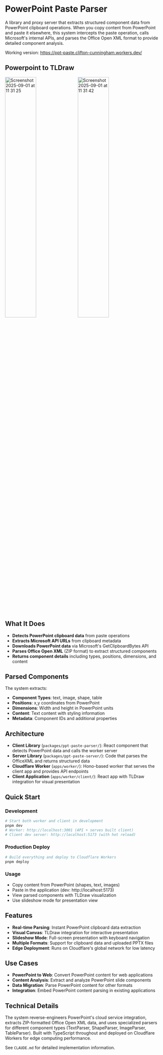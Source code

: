 # PowerPoint Paste Parser

A library and proxy server that extracts structured component data from PowerPoint clipboard operations. When you copy content from PowerPoint and paste it elsewhere, this system intercepts the paste operation, calls Microsoft's internal APIs, and parses the Office Open XML format to provide detailed component analysis.

Working version:  https://ppt-paste.clifton-cunningham.workers.dev/

## Powerpoint to TLDraw

<p float="left">
  <img width="45%" alt="Screenshot 2025-09-01 at 11 31 25" src="https://github.com/user-attachments/assets/49673138-1e54-4839-9791-40f468769aed" />
   <span>&nbsp;</span>
  <img width="45%" alt="Screenshot 2025-09-01 at 11 31 42" src="https://github.com/user-attachments/assets/84100548-fd37-42a5-b63a-f47cb8041e2f" />  
</p>

## What It Does

- **Detects PowerPoint clipboard data** from paste operations
- **Extracts Microsoft API URLs** from clipboard metadata  
- **Downloads PowerPoint data** via Microsoft's GetClipboardBytes API
- **Parses Office Open XML** (ZIP format) to extract structured components
- **Returns component details** including types, positions, dimensions, and content

## Parsed Components

The system extracts:
- **Component Types**: text, image, shape, table
- **Positions**: x,y coordinates from PowerPoint
- **Dimensions**: Width and height in PowerPoint units
- **Content**: Text content with styling information
- **Metadata**: Component IDs and additional properties

## Architecture

- **Client Library** (`packages/ppt-paste-parser/`): React component that detects PowerPoint data and calls the worker server
- **Server Library** (`packages/ppt-paste-server/`): Code that parses the OfficeXML and returns structured data
- **Cloudflare Worker** (`apps/worker/`): Hono-based worker that serves the client app and provides API endpoints
- **Client Application** (`apps/worker/client/`): React app with TLDraw integration for visual presentation

## Quick Start

### Development
```bash
# Start both worker and client in development
pnpm dev
# Worker: http://localhost:3001 (API + serves built client)
# Client dev server: http://localhost:5173 (with hot reload)
```

### Production Deploy
```bash
# Build everything and deploy to Cloudflare Workers
pnpm deploy
```

### Usage
- Copy content from PowerPoint (shapes, text, images)
- Paste in the application (dev: http://localhost:5173)
- View parsed components with TLDraw visualization
- Use slideshow mode for presentation view

## Features

- **Real-time Parsing**: Instant PowerPoint clipboard data extraction
- **Visual Canvas**: TLDraw integration for interactive presentation
- **Slideshow Mode**: Full-screen presentation with keyboard navigation
- **Multiple Formats**: Support for clipboard data and uploaded PPTX files
- **Edge Deployment**: Runs on Cloudflare's global network for low latency

## Use Cases

- **PowerPoint to Web**: Convert PowerPoint content for web applications
- **Content Analysis**: Extract and analyze PowerPoint slide components
- **Data Migration**: Parse PowerPoint content for other formats
- **Integration**: Embed PowerPoint content parsing in existing applications

## Technical Details

The system reverse-engineers PowerPoint's cloud service integration, extracts ZIP-formatted Office Open XML data, and uses specialized parsers for different component types (TextParser, ShapeParser, ImageParser, TableParser). Built with TypeScript throughout and deployed on Cloudflare Workers for edge computing performance.

See `CLAUDE.md` for detailed implementation information.
